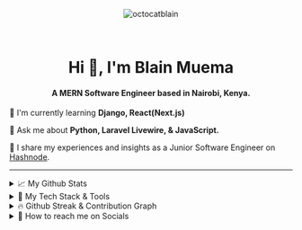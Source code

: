 <p align="center">
      <img src="https://komarev.com/ghpvc/?username=octocatblain&label=Profile%20views&color=0e75b6&style=flat" alt="octocatblain" />
</p>
<br>
<h1 align="center">Hi 👋, I'm Blain Muema</h4>
<h4 align="center">A MERN Software Engineer based in Nairobi, Kenya.</h3>

<!--<h2 align="center">💫 About Me:</h2>-->
<p>🌱 I'm currently learning <b> Django, React(Next.js)</b></p>
<p>💬 Ask me about <b>Python, Laravel Livewire, &amp; JavaScript.</b> </p>
<p>📘 I share my experiences and insights as a Junior Software Engineer on <a href="https://blainmuema.hashnode.dev/">Hashnode</a>.</p>

<hr>
<!--github stats-->
<details>
      <summary>📈 My Github Stats</summary>
<table>
<tr>
<td>
<a href="https://github-readme-stats.vercel.app">
            <img src="https://github-readme-stats.vercel.app/api?username=octocatblain&show_icons=true&theme=chartreuse-dark"/>
      </a>
      </td>
      <td>
      <a href="https://github.com/anuraghazra/convoychat"> <img src="https://github-readme-stats.vercel.app/api/top-langs/?username=octocatblain&layout=compact&langs_count=10&theme=chartreuse-dark&show_icons=truel)](https://github.com/anuraghazra/github-readme-stats"/> </a>
      </td>
      </tr>
</table>
</details>

<!--Tools-->
<details>
<summary>📡 My Tech Stack & Tools</summary>

<table>
  <thead>
    <tr>
      <th>Frontend</th>
      <th>Backend</th>
      <th>Tools</th>
    </tr>
  </thead>
  <tbody>
    <tr>
<td>
  <table>
    <tr>
    <td><img height="37" width="50" src="https://cdn.jsdelivr.net/gh/devicons/devicon/icons/react/react-original.svg" />
    </td>
    <td><img height="35" width="50" src="https://cdn.jsdelivr.net/gh/devicons/devicon/icons/html5/html5-plain-wordmark.svg" /></td>
    <td>
        <img height="37" width="50" src="https://cdn.jsdelivr.net/gh/devicons/devicon/icons/nextjs/nextjs-original.svg" />
      </td>
      <td>
        <img height="35" width="50" src="https://cdn.jsdelivr.net/gh/devicons/devicon/icons/css3/css3-plain-wordmark.svg" />
      </td>
      <td>
        <img height="37" width="50" src="https://cdn.jsdelivr.net/gh/devicons/devicon/icons/tailwindcss/tailwindcss-plain.svg" />
      </td>
       <td>
        <img height="35" width="50" src="https://cdn.jsdelivr.net/gh/devicons/devicon/icons/sass/sass-original.svg" />
      </td>
      <td>
        <img height="42" width="50" src="https://cdn.jsdelivr.net/gh/devicons/devicon/icons/bootstrap/bootstrap-plain.svg" />
      </td>
      <td>
        <img height="35" width="50" src="https://cdn.jsdelivr.net/gh/devicons/devicon/icons/javascript/javascript-plain.svg" />
      </td>
      <td>
        <img height="35" width="50" src="https://cdn.jsdelivr.net/gh/devicons/devicon/icons/typescript/typescript-plain.svg" />
      </td>
    <tr>
  </table>
</td>
<td>
  <table>
    <tr>
    <td>
        <img height="37" width="50" src="https://cdn.jsdelivr.net/gh/devicons/devicon/icons/python/python-original.svg" />
      </td>
       <td>
        <img height="37" width="50" src="https://cdn.jsdelivr.net/gh/devicons/devicon/icons/flask/flask-original-wordmark.svg" />
      </td>
    <td>
        <img height="35" width="50" src="https://cdn.jsdelivr.net/gh/devicons/devicon/icons/nodejs/nodejs-original.svg" />
      </td>
      <td>
        <img height="37" width="50" src="https://cdn.jsdelivr.net/gh/devicons/devicon/icons/django/django-plain-wordmark.svg" />
      </td>
       <td>
        <img height="37" width="50" src="https://cdn.jsdelivr.net/gh/devicons/devicon/icons/php/php-original.svg" />
      </td>
      <td>
        <img height="37" width="50" src="https://cdn.jsdelivr.net/gh/devicons/devicon/icons/laravel/laravel-plain-wordmark.svg" />
      </td>
      <td>
        <img src="https://github.com/octocatblain/octocatblain/assets/62080362/8e81fd7c-e56d-4073-b96c-393d22d17a13" width="37" height="40" />
      </td>
      <td>
        <img height="37" width="50" src="https://cdn.jsdelivr.net/gh/devicons/devicon/icons/mysql/mysql-original-wordmark.svg" />
      </td>
    <td>
        <img height="37" width="50" src="https://cdn.jsdelivr.net/gh/devicons/devicon/icons/postgresql/postgresql-plain-wordmark.svg" />
      </td>
       <td>
        <img height="37" width="50" src="https://cdn.jsdelivr.net/gh/devicons/devicon/icons/sqlalchemy/sqlalchemy-original.svg" />
      </td>
    <tr>
  </table>
</td>

<td>
  <table>
    <tr>
    <td>
        <img height="35" width="50" src="https://cdn.jsdelivr.net/gh/devicons/devicon/icons/git/git-original.svg" />
      </td>
     <td>
        <img height="37" width="50" src="https://cdn.jsdelivr.net/gh/devicons/devicon/icons/bash/bash-original.svg" />
      </td>
    <tr>
  </table>
</td>
</tr>
</tbody>
</table>



</details>

<details>
<summary>🔥 Github Streak & Contribution Graph</summary>
<table>
<tr align="center">
<td ><a href="https://git.io/streak-stats"><img src="https://streak-stats.demolab.com?user=octocatblain&theme=github-dark" alt="GitHub Streak" /></a></td>
</tr>
<tr  align="center">
<td>

[![Ashutosh's github activity graph](https://github-readme-activity-graph.vercel.app/graph?username=octocatblain&bg_color=000000&color=ededed&line=0aff27&point=ffffff&area=true&hide_border=true)](https://github.com/ashutosh00710/github-readme-activity-graph)

</td>
</tr>
</table>
</details>
<details>
<summary>🔎 How to reach me on Socials</summary>

<table align="center">
  <tr>
    <td rowspan="6" >
    
[![spotify-github-profile](https://spotify-github-profile.vercel.app/api/view?uid=31uzr2jwp6guujlxxeyiyi2wgxbq&cover_image=true&theme=default&show_offline=false&background_color=121212&interchange=true)](https://spotify-github-profile.vercel.app/api/view?uid=31uzr2jwp6guujlxxeyiyi2wgxbq&redirect=true)
    
</td>
    <td align="right"><a href="https://www.linkedin.com/in/blain-muema/" target="_blank">LinkedIn 
            <img width="25" height="25" src="https://cdn.jsdelivr.net/gh/devicons/devicon/icons/linkedin/linkedin-original.svg" />
          </a></td>
  </tr>
  <tr>
    <td align="right"><a href="https://.com" target="_blank">Discord <img src="icons/discord.png" ></a></td>
  </tr>
  <tr>
    <td align="right"><a href="https://twitter.com/birdblain/" target="_blank">X(Twitter) 
            <img  width="25" height="25" src="https://cdn.jsdelivr.net/gh/devicons/devicon/icons/twitter/twitter-original.svg" />
          </a></td>
  </tr>
  <tr>
    <td align="right"><a href="https://wa.me/+254113604268/" target="_blank">Whatsapp <img width="25" height="25" src="icons/whatsapp.png" ></a></td>
  </tr>
  <tr>
    <td align="right"><a href="mailto:blainmuema@gmail.com" target="_blank">Gmail <img width="25" height="25" src="icons/gmail.png" ></a></td>
  </tr>
  <tr>
    <td align="right"><a href="https://blainmuema.hashnode.dev/" target="_blank">Hashnode <svg xmlns="http://www.w3.org/2000/svg" height="25" width="25" viewBox="0 0 512 512"><path d="M35.2 171.1C-11.7 217.1-11.7 294 35.2 340.9L171.1 476.8C217.1 523.7 294 523.7 340.9 476.8L476.8 340.9C523.7 294 523.7 217.1 476.8 171.1L340.9 35.2C294-11.7 217.1-11.7 171.1 35.2L35.2 171.1zM315.5 315.5C282.6 348.3 229.4 348.3 196.6 315.5C163.7 282.6 163.7 229.4 196.6 196.6C229.4 163.7 282.6 163.7 315.5 196.6C348.3 229.4 348.3 282.6 315.5 315.5z"/></svg></a></td>
  </tr>
</table>
</details>

